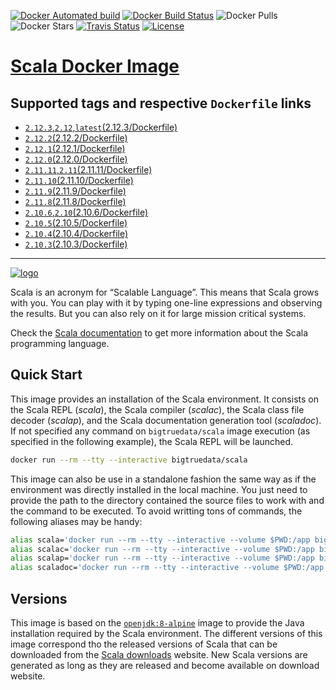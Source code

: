 [![Docker Automated build](https://img.shields.io/docker/automated/bigtruedata/scala.svg?style=plastic)](https://hub.docker.com/r/bigtruedata/scala/)
[![Docker Build Status](https://img.shields.io/docker/build/bigtruedata/scala.svg?style=plastic)](https://hub.docker.com/r/bigtruedata/scala/builds/)
![Docker Pulls](https://img.shields.io/docker/pulls/bigtruedata/scala.svg?style=plastic)
![Docker Stars](https://img.shields.io/docker/stars/bigtruedata/scala.svg?style=plastic)
[![Travis Status](https://img.shields.io/travis/bigtruedata/docker-scala.svg?style=plastic)](https://travis-ci.org/bigtruedata/docker-scala/builds)
[![License](https://img.shields.io/github/license/bigtruedata/docker-scala.svg?style=plastic)](https://raw.githubusercontent.com/bigtruedata/docker-scala/blob/master/LICENSE)

# [Scala Docker Image](https://hub.docker.com/r/bigtruedata/scala/)

## Supported tags and respective `Dockerfile` links
- [`2.12.3`,`2.12`,`latest`(2.12.3/Dockerfile)](https://github.com/bigtruedata/docker-scala/blob/master/2.12.3/Dockerfile)
- [`2.12.2`(2.12.2/Dockerfile)](https://github.com/bigtruedata/docker-scala/blob/master/2.12.2/Dockerfile)
- [`2.12.1`(2.12.1/Dockerfile)](https://github.com/bigtruedata/docker-scala/blob/master/2.12.1/Dockerfile)
- [`2.12.0`(2.12.0/Dockerfile)](https://github.com/bigtruedata/docker-scala/blob/master/2.12.0/Dockerfile)
- [`2.11.11`,`2.11`(2.11.11/Dockerfile)](https://github.com/bigtruedata/docker-scala/blob/master/2.11.11/Dockerfile)
- [`2.11.10`(2.11.10/Dockerfile)](https://github.com/bigtruedata/docker-scala/blob/master/2.11.10/Dockerfile)
- [`2.11.9`(2.11.9/Dockerfile)](https://github.com/bigtruedata/docker-scala/blob/master/2.11.9/Dockerfile)
- [`2.11.8`(2.11.8/Dockerfile)](https://github.com/bigtruedata/docker-scala/blob/master/2.11.8/Dockerfile)
- [`2.10.6`,`2.10`(2.10.6/Dockerfile)](https://github.com/bigtruedata/docker-scala/blob/master/2.10.6/Dockerfile)
- [`2.10.5`(2.10.5/Dockerfile)](https://github.com/bigtruedata/docker-scala/blob/master/2.10.5/Dockerfile)
- [`2.10.4`(2.10.4/Dockerfile)](https://github.com/bigtruedata/docker-scala/blob/master/2.10.4/Dockerfile)
- [`2.10.3`(2.10.3/Dockerfile)](https://github.com/bigtruedata/docker-scala/blob/master/2.10.3/Dockerfile)

---

[![logo](https://raw.githubusercontent.com/bigtruedata/docker-scala/master/logo.png)](http://scala-lang.org)

Scala is an acronym for “Scalable Language”. This means that Scala grows with you. You can play with it by typing one-line expressions and observing the results. But you can also rely on it for large mission critical systems.

Check the [Scala documentation](http://docs.scala-lang.org/) to get more information about the Scala programming language.

## Quick Start
This image provides an installation of the Scala environment. It consists on the Scala REPL (*scala*), the Scala compiler (*scalac*), the Scala class file decoder (*scalap*), and the Scala documentation generation tool (*scaladoc*). If not specified any command on `bigtruedata/scala` image execution (as specified in the following example), the Scala REPL will be launched.

```sh
docker run --rm --tty --interactive bigtruedata/scala
```

This image can also be use in a standalone fashion the same way as if the environment was directly installed in the local machine. You just need to provide the path to the directory contained the source files to work with and the command to be executed. To avoid writting tons of commands, the following aliases may be handy:

```sh
alias scala='docker run --rm --tty --interactive --volume $PWD:/app bigtruedata/scala'
alias scalac='docker run --rm --tty --interactive --volume $PWD:/app bigtruedata/scala scalac'
alias scalap='docker run --rm --tty --interactive --volume $PWD:/app bigtruedata/scala scalap'
alias scaladoc='docker run --rm --tty --interactive --volume $PWD:/app bigtruedata/scala scaladoc'
```

## Versions
This image is based on the [`openjdk:8-alpine`](https://hub.docker.com/_/openjdk/) image to provide the Java installation required by the Scala environment. The different versions of this image correspond tho the released versions of Scala that can be downloaded from the [Scala downloads](http://scala-lang.org/download/all.html) website. New Scala versions are generated as long as they are released and become available on download website.

